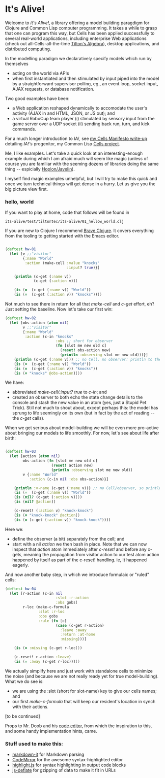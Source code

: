 # It's Alive!
Welcome to *It's Alive!*, a library offering a model building paragdigm for Clojure and Common Lisp computer programming. It takes a while to grasp that one can program this way, but Cells has been applied successfully to several real-world applications, including enterprise Web applications (check out all-Cells-all-the-time [Tilton's Algebra](http://tiltonsalgebra.com)), desktop applications, and distributed computing. 

In the modelling paradigm we declaratively specify models which run by themselves
* acting on the world via APIs
* when first instantiated and then stimulated by input piped into the model by a straightforward supervisor polling, eg., an event loop, socket input, AJAX requests, or database notification. 

Two good examples have been:

* a Web application reshaped dynamically to accomodate the user's activity (AJAX in and HTML, JSON, or JS out); and
* a virtual RoboCup team player (i) stimulated by sensory input from the game server over a UDP socket (ii) sending back run, turn, and kick commands.

For a much longer introduction to *IA!*, see [my Cells Manifesto write-up](http://smuglispweeny.blogspot.com/2008/02/cells-manifesto.html) detailing *IA!'s* progenitor, my Common Lisp [Cells project](https://github.com/kennytilton/cells).

Me, I like examples. Let's take a quick look at an interesting-enough example during which I am afraid much will seem like magic (unless of course you are familiar with the seeming dozens of libraries doing the same thing -- espicially [Hoplon/Javelin](https://github.com/hoplon/javelin)).

I myself find magic examples unhelpful, but I will try to make this quick and once we turn technical things will get dense in a hurry. Let us give you the big picture view first.

### hello, world
If you want to play at home, code that follows will be found in
```
its-alive/test/tiltontec/its-alive/01_hellow_world.clj
```
If you are new to Clojure I recommend [Brave Clojure](http://www.braveclojure.com/). It covers everything from the tooling to getting started with the Emacs editor.

``` clojure

(deftest hw-01
  (let [v ;;"visitor"
        {:name "World"
         :action (make-cell :value "knocks"
                            :input? true)}]

    (println (c-get (:name v))
             (c-get (:action v)))

    (is (=  (c-get (:name v)) "World"))
    (is (=  (c-get (:action v)) "knocks"))))
```
Not much to see there in return for all that *make-cell* and _c-get_ effort, eh? Just setting the baseline. Now let's take our first win:
```clojure
(deftest hw-02
  (let [obs-action (atom nil)
        v ;;"visitor"
        {:name "World"
         :action (c-in "knocks"
                       :obs ;; short for observer
                       (fn [slot me new old c]
                         (reset! obs-action new)
                         (println :observing slot me new old)))}]
    (println (c-get (:name v))) ;; no Cell, no observer: println to the rescue
    (is (=  (c-get (:name v)) "World"))
    (is (=  (c-get (:action v)) "knocks"))
    (is (= "knocks" @obs-action))))
```
We have:
* abbreviated *make-cell/:input? true* to *c-in*; and
* created an observer to both echo the state change details to the console and stash the new value in an atom (yes, just a Stupid Pet Trick).
Still not much to shout about, except perhaps this: the model has sprung to life seemingly on its own (but in fact by the act of reading -- the *c-get* calls).

When we get serious about model-building we will be even more pro-active about bringing our models to life smoothly. For now, let's see about life after birth:
``` clojure

(deftest hw-03
  (let [action (atom nil)
        obs-action (fn [slot me new old c]
                     (reset! action new)
                     (println :observing slot me new old))
        v {:name "World"
           :action (c-in nil :obs obs-action)}]

    (println :v-name (c-get (:name v))) ;; no Cell/observer, so println
    (is (=  (c-get (:name v)) "World"))
    (is (nil? (c-get (:action v))))
    (is (nil? @action))

    (c-reset! (:action v) "knock-knock")
    (is (= "knock-knock" @action))
    (is (= (c-get (:action v)) "knock-knock"))))
```
Here we:
* define the observer (a bit) separately from the cell; and
* start with a nil *action* we then bash in place.
Note that we can now inspect that *action* atom immediately after *c-reset!* and before any c-gets, meaning the propagation from visitor action to our test atom action happened by itself as part of the c-reset! handling. ie, It happened eagerly.

And now another baby step, in which we introduce formulaic or "ruled" cells:
``` clojure
(deftest hw-04
  (let [r-action (c-in nil
                       :slot :r-action
                       :obs gobs)
        r-loc (make-c-formula
               :slot :r-loc
               :obs gobs
               :rule (fn [c]
                       (case (c-get r-action)
                         :leave :away
                         :return :at-home
                         :missing)))]

    (is (= :missing (c-get r-loc)))

    (c-reset! r-action :leave)
    (is (= :away (c-get r-loc)))))
```
We actually simplify here and just work with standalone cells to minimize the noise (and because we are not really ready yet for true model-building). What we do see is:
* we are using the :slot (short for slot-name) key to give our cells names; and
* our first *make-c-formula* that will keep our resident's location in synch with their actions.


[to be continued]


Props to Mr. Doob and his [code editor](http://mrdoob.com/projects/code-editor/), from which
the inspiration to this, and some handy implementation hints, came.

### Stuff used to make this:

 * [markdown-it](https://github.com/markdown-it/markdown-it) for Markdown parsing
 * [CodeMirror](http://codemirror.net/) for the awesome syntax-highlighted editor
 * [highlight.js](http://softwaremaniacs.org/soft/highlight/en/) for syntax highlighting in output code blocks
 * [js-deflate](https://github.com/dankogai/js-deflate) for gzipping of data to make it fit in URLs
